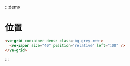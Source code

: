 :::demo

# 位置

```html
<ve-grid container dense class="bg-grey-300">
  <ve-paper size="40" position="relative" left="100" />
</ve-grid>
```

:::